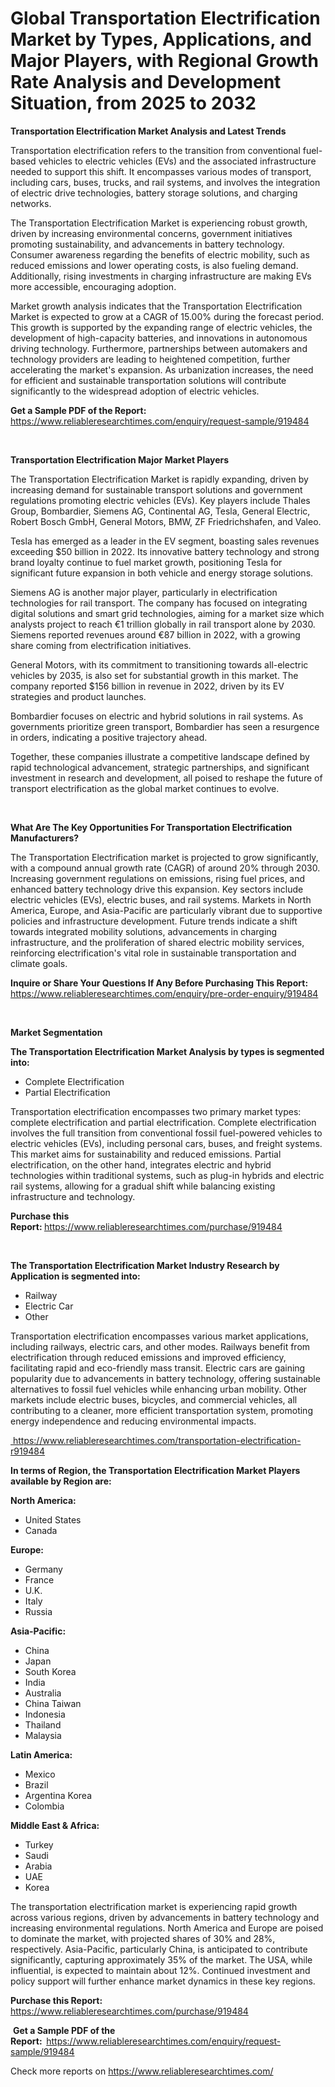 <p><h1>Global Transportation Electrification Market by Types, Applications, and Major Players, with Regional Growth Rate Analysis and Development Situation, from 2025 to 2032</h1></p><p><strong>Transportation Electrification Market Analysis and Latest Trends</strong></p>
<p><p>Transportation electrification refers to the transition from conventional fuel-based vehicles to electric vehicles (EVs) and the associated infrastructure needed to support this shift. It encompasses various modes of transport, including cars, buses, trucks, and rail systems, and involves the integration of electric drive technologies, battery storage solutions, and charging networks.</p><p>The Transportation Electrification Market is experiencing robust growth, driven by increasing environmental concerns, government initiatives promoting sustainability, and advancements in battery technology. Consumer awareness regarding the benefits of electric mobility, such as reduced emissions and lower operating costs, is also fueling demand. Additionally, rising investments in charging infrastructure are making EVs more accessible, encouraging adoption.</p><p>Market growth analysis indicates that the Transportation Electrification Market is expected to grow at a CAGR of 15.00% during the forecast period. This growth is supported by the expanding range of electric vehicles, the development of high-capacity batteries, and innovations in autonomous driving technology. Furthermore, partnerships between automakers and technology providers are leading to heightened competition, further accelerating the market's expansion. As urbanization increases, the need for efficient and sustainable transportation solutions will contribute significantly to the widespread adoption of electric vehicles.</p></p>
<p><strong>Get a Sample PDF of the Report:&nbsp;</strong> <a href="https://www.reliableresearchtimes.com/enquiry/request-sample/919484?utm_campaign=3190&utm_medium=2&utm_source=Github&utm_content=ia&utm_term=05032025&utm_id=transportation-electrification">https://www.reliableresearchtimes.com/enquiry/request-sample/919484</a></p>
<p>&nbsp;</p>
<p><strong>Transportation Electrification Major Market Players</strong></p>
<p><p>The Transportation Electrification Market is rapidly expanding, driven by increasing demand for sustainable transport solutions and government regulations promoting electric vehicles (EVs). Key players include Thales Group, Bombardier, Siemens AG, Continental AG, Tesla, General Electric, Robert Bosch GmbH, General Motors, BMW, ZF Friedrichshafen, and Valeo. </p><p>Tesla has emerged as a leader in the EV segment, boasting sales revenues exceeding $50 billion in 2022. Its innovative battery technology and strong brand loyalty continue to fuel market growth, positioning Tesla for significant future expansion in both vehicle and energy storage solutions.</p><p>Siemens AG is another major player, particularly in electrification technologies for rail transport. The company has focused on integrating digital solutions and smart grid technologies, aiming for a market size which analysts project to reach €1 trillion globally in rail transport alone by 2030. Siemens reported revenues around €87 billion in 2022, with a growing share coming from electrification initiatives.</p><p>General Motors, with its commitment to transitioning towards all-electric vehicles by 2035, is also set for substantial growth in this market. The company reported $156 billion in revenue in 2022, driven by its EV strategies and product launches.</p><p>Bombardier focuses on electric and hybrid solutions in rail systems. As governments prioritize green transport, Bombardier has seen a resurgence in orders, indicating a positive trajectory ahead. </p><p>Together, these companies illustrate a competitive landscape defined by rapid technological advancement, strategic partnerships, and significant investment in research and development, all poised to reshape the future of transport electrification as the global market continues to evolve.</p></p>
<p>&nbsp;</p>
<p><strong>What Are The Key Opportunities For Transportation Electrification Manufacturers?</strong></p>
<p><p>The Transportation Electrification market is projected to grow significantly, with a compound annual growth rate (CAGR) of around 20% through 2030. Increasing government regulations on emissions, rising fuel prices, and enhanced battery technology drive this expansion. Key sectors include electric vehicles (EVs), electric buses, and rail systems. Markets in North America, Europe, and Asia-Pacific are particularly vibrant due to supportive policies and infrastructure development. Future trends indicate a shift towards integrated mobility solutions, advancements in charging infrastructure, and the proliferation of shared electric mobility services, reinforcing electrification's vital role in sustainable transportation and climate goals.</p></p>
<p><strong>Inquire or Share Your Questions If Any Before Purchasing This Report:</strong> <a href="https://www.reliableresearchtimes.com/enquiry/pre-order-enquiry/919484?utm_campaign=3190&utm_medium=2&utm_source=Github&utm_content=ia&utm_term=05032025&utm_id=transportation-electrification">https://www.reliableresearchtimes.com/enquiry/pre-order-enquiry/919484</a></p>
<p>&nbsp;</p>
<p><strong>Market Segmentation</strong></p>
<p><strong>The Transportation Electrification Market Analysis by types is segmented into:</strong></p>
<p><ul><li>Complete Electrification</li><li>Partial Electrification</li></ul></p>
<p><p>Transportation electrification encompasses two primary market types: complete electrification and partial electrification. Complete electrification involves the full transition from conventional fossil fuel-powered vehicles to electric vehicles (EVs), including personal cars, buses, and freight systems. This market aims for sustainability and reduced emissions. Partial electrification, on the other hand, integrates electric and hybrid technologies within traditional systems, such as plug-in hybrids and electric rail systems, allowing for a gradual shift while balancing existing infrastructure and technology.</p></p>
<p><strong>Purchase this Report:&nbsp;</strong><a href="https://www.reliableresearchtimes.com/purchase/919484?utm_campaign=3190&utm_medium=2&utm_source=Github&utm_content=ia&utm_term=05032025&utm_id=transportation-electrification">https://www.reliableresearchtimes.com/purchase/919484</a></p>
<p>&nbsp;</p>
<p><strong>The Transportation Electrification Market Industry Research by Application is segmented into:</strong></p>
<p><ul><li>Railway</li><li>Electric Car</li><li>Other</li></ul></p>
<p><p>Transportation electrification encompasses various market applications, including railways, electric cars, and other modes. Railways benefit from electrification through reduced emissions and improved efficiency, facilitating rapid and eco-friendly mass transit. Electric cars are gaining popularity due to advancements in battery technology, offering sustainable alternatives to fossil fuel vehicles while enhancing urban mobility. Other markets include electric buses, bicycles, and commercial vehicles, all contributing to a cleaner, more efficient transportation system, promoting energy independence and reducing environmental impacts.</p></p>
<p><a href="https://www.reliableresearchtimes.com/transportation-electrification-r919484?utm_campaign=3190&utm_medium=2&utm_source=Github&utm_content=ia&utm_term=05032025&utm_id=transportation-electrification">&nbsp;https://www.reliableresearchtimes.com/transportation-electrification-r919484</a></p>
<p><strong>In terms of Region, the Transportation Electrification Market Players available by Region are:</strong></p>
<p>
    <p> <strong> North America: </strong>
        <ul>
            <li>United States</li>
            <li>Canada</li>
        </ul>
        </p> 
    <p> <strong> Europe: </strong>
        <ul>
            <li>Germany</li>
            <li>France</li>
            <li>U.K.</li>
            <li>Italy</li>
            <li>Russia</li>
        </ul>
        </p> 
    <p> <strong> Asia-Pacific: </strong>
        <ul>
            <li>China</li>
            <li>Japan</li>
            <li>South Korea</li>
            <li>India</li>
            <li>Australia</li>
            <li>China Taiwan</li>
            <li>Indonesia</li>
            <li>Thailand</li>
            <li>Malaysia</li>
        </ul>
        </p> 
    <p> <strong> Latin America: </strong>
        <ul>
            <li>Mexico</li>
            <li>Brazil</li>
            <li>Argentina Korea</li>
            <li>Colombia</li>
        </ul>
        </p> 
    <p> <strong> Middle East & Africa: </strong>
        <ul>
            <li>Turkey</li>
            <li>Saudi</li>
            <li>Arabia</li>
            <li>UAE</li>
            <li>Korea</li>
        </ul>
    </p>
    </p>
<p><p>The transportation electrification market is experiencing rapid growth across various regions, driven by advancements in battery technology and increasing environmental regulations. North America and Europe are poised to dominate the market, with projected shares of 30% and 28%, respectively. Asia-Pacific, particularly China, is anticipated to contribute significantly, capturing approximately 35% of the market. The USA, while influential, is expected to maintain about 12%. Continued investment and policy support will further enhance market dynamics in these key regions.</p></p>
<p><strong>Purchase this Report: </strong><a href="https://www.reliableresearchtimes.com/purchase/919484?utm_campaign=3190&utm_medium=2&utm_source=Github&utm_content=ia&utm_term=05032025&utm_id=transportation-electrification">https://www.reliableresearchtimes.com/purchase/919484</a></p>
<p>&nbsp;<strong>Get a Sample PDF of the Report:&nbsp;&nbsp;</strong><a href="https://www.reliableresearchtimes.com/enquiry/request-sample/919484?utm_campaign=3190&utm_medium=2&utm_source=Github&utm_content=ia&utm_term=05032025&utm_id=transportation-electrification">https://www.reliableresearchtimes.com/enquiry/request-sample/919484</a></p>
<p><strong></strong></p>
<p>Check more reports on <a href="https://www.reliableresearchtimes.com/?utm_campaign=3190&utm_medium=2&utm_source=Github&utm_content=ia&utm_term=05032025&utm_id=transportation-electrification">https://www.reliableresearchtimes.com/</a></p>